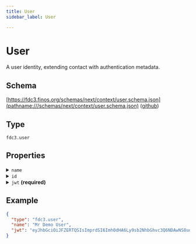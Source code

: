 ```yaml
---
title: User
sidebar_label: User

---
```


# User

A user identity, extending contact with authentication metadata.

## Schema

[https://fdc3.finos.org/schemas/next/context/user.schema.json](pathname:///schemas/next/context/user.schema.json) ([github](https://github.com/finos/FDC3/tree/main/packages/fdc3-context/schemas/context/user.schema.json))

## Type

`fdc3.user`

## Properties

<details>
  <summary><code>name</code></summary>

**type**: `string`

The human-readable name of the user

</details>

<details>
  <summary><code>id</code></summary>

**type**: `object`

**Subproperties:**

<details>
  <summary><code>email</code></summary>

**type**: `string`

The user's email address as a unique identifier. If provided, this email must match the 'sub' field in the JWT token.

</details>

User identifiers that uniquely identify this user across different systems

</details>

<details>
  <summary><code>jwt</code> <strong>(required)</strong></summary>

**type**: `string`

A JSON Web Token (JWT) asserting user identity and permissions. The JWT contains a header with cryptographic information and a payload with user claims. Header fields include: 'alg' (signature algorithm, e.g., 'EdDSA'), 'jku' (JSON Web Key Set URL for key verification), and 'kid' (key identifier). Payload fields include: 'iss' (issuer - the application issuing the token), 'aud' (audience - the intended recipient application), 'sub' (subject - the user identifier), 'exp' (expiration time as Unix timestamp), 'iat' (issued at time as Unix timestamp), and 'jti' (JWT ID - unique token identifier).


**Example**: 

```js
"eyJhbGciOiJFZERTQSIsImprdSI6Imh0dHA6Ly9sb2NhbGhvc3Q6NDAwNS8ud2VsbC1rbm93bi9qd2tzLmpzb24iLCJraWQiOiJhcHAxLXNpZ25pbmcta2V5In0.eyJpc3MiOiJodHRwOi8vbG9jYWxob3N0OjQwMDUiLCJhdWQiOiJodHRwOi8vbG9jYWxob3N0OjQwMDMiLCJzdWIiOiJkZW1vLXVzZXIiLCJleHAiOjE3NTcwNjM0MjEsImlhdCI6MTc1NzA2MzEyMSwianRpIjoiMjE0OWQ5NDgtOWVhNy00ZmNjLTk1Y2ItN2Y1MjhhYjAwMjBkIn0.ap-OPusdBgBrubOuRzAQQcyukAHMqVuzR-j3eH5EzACHjbBguKDyby6M7-djrQEHObugF8XfCHCEaAYPRij_Cw"
```

</details>

## Example

```json
{
  "type": "fdc3.user",
  "name": "Mr Demo User",
  "jwt": "eyJhbGciOiJFZERTQSIsImprdSI6Imh0dHA6Ly9sb2NhbGhvc3Q6NDAwNS8ud2VsbC1rbm93bi9qd2tzLmpzb24iLCJraWQiOiJhcHAxLXNpZ25pbmcta2V5In0.eyJpc3MiOiJodHRwOi8vbG9jYWxob3N0OjQwMDUiLCJhdWQiOiJodHRwOi8vbG9jYWxob3N0OjQwMDMiLCJzdWIiOiJkZW1vLXVzZXIiLCJleHAiOjE3NTcwNjM0MjEsImlhdCI6MTc1NzA2MzEyMSwianRpIjoiMjE0OWQ5NDgtOWVhNy00ZmNjLTk1Y2ItN2Y1MjhhYjAwMjBkIn0.ap-OPusdBgBrubOuRzAQQcyukAHMqVuzR-j3eH5EzACHjbBguKDyby6M7-djrQEHObugF8XfCHCEaAYPRij_Cw"
}
```


